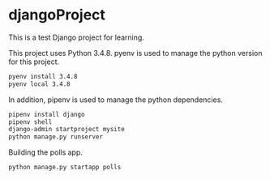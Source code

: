 # djangoProject
This is a test Django project for learning.

This project uses Python 3.4.8. pyenv is used to manage the python version for this project.

```bash
pyenv install 3.4.8
pyenv local 3.4.8
```

In addition, pipenv is used to manage the python dependencies.

```bash
pipenv install django
pipenv shell
django-admin startproject mysite
python manage.py runserver
```

Building the polls app.

```python
python manage.py startapp polls
```
